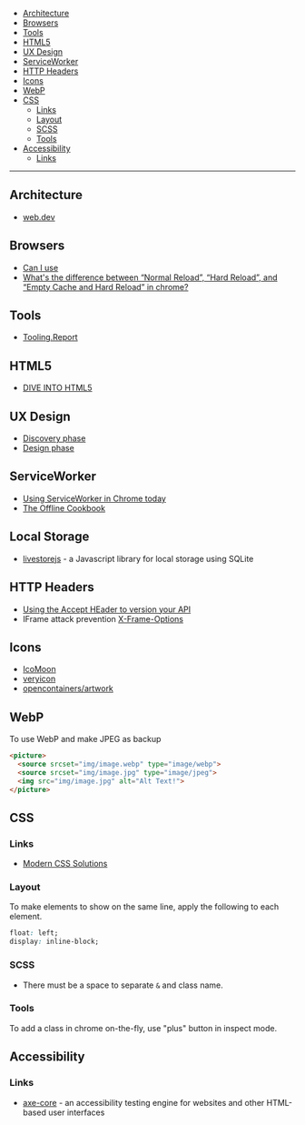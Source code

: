 - [Architecture](#architecture)
- [Browsers](#browsers)
- [Tools](#tools)
- [HTML5](#html5)
- [UX Design](#ux-design)
- [ServiceWorker](#serviceworker)
- [HTTP Headers](#http-headers)
- [Icons](#icons)
- [WebP](#webp)
- [CSS](#css)
  * [Links](#links)
  * [Layout](#layout)
  * [SCSS](#scss)
  * [Tools](#tools-1)
- [Accessibility](#accessibility)
  * [Links](#links-1)
____

## Architecture

- [web.dev](https://web.dev/)

## Browsers

- [Can I use](http://caniuse.com/)
- [What's the difference between “Normal Reload”, “Hard Reload”, and “Empty Cache and Hard Reload” in chrome?](http://stackoverflow.com/questions/14969315/whats-the-difference-between-normal-reload-hard-reload-and-empty-cache-a)

## Tools

- [Tooling.Report](https://bundlers.tooling.report/)

## HTML5

- [DIVE INTO HTML5](http://diveintohtml5.info/)

## UX Design

- [Discovery phase](https://www.uxapprentice.com/discovery/)
- [Design phase](https://www.uxapprentice.com/design/)

## ServiceWorker

- [Using ServiceWorker in Chrome today](https://jakearchibald.com/2014/using-serviceworker-today/)
- [The Offline Cookbook](https://jakearchibald.com/2014/offline-cookbook/)

## Local Storage

- [livestorejs](https://github.com/livestorejs) - a Javascript library for local
  storage using SQLite

## HTTP Headers

- [Using the Accept HEader to version your API](http://labs.qandidate.com/blog/2014/10/16/using-the-accept-header-to-version-your-api/)
- IFrame attack prevention [X-Frame-Options](https://developer.mozilla.org/en-US/docs/Web/HTTP/Headers/X-Frame-Options)

## Icons

- [IcoMoon](https://icomoon.io/)
- [veryicon](http://www.veryicon.com/)
- [opencontainers/artwork](https://github.com/opencontainers/artwork)

## WebP

To use WebP and make JPEG as backup

```html
<picture>
  <source srcset="img/image.webp" type="image/webp">
  <source srcset="img/image.jpg" type="image/jpeg">
  <img src="img/image.jpg" alt="Alt Text!">
</picture>
```

## CSS

### Links

- [Modern CSS Solutions](https://moderncss.dev/)

### Layout

To make elements to show on the same line, apply the following to each element.

```css
float: left;
display: inline-block;
```

### SCSS

- There must be a space to separate `&` and class name.

### Tools

To add a class in chrome on-the-fly, use "plus" button in inspect mode.

## Accessibility

### Links

- [axe-core](https://www.npmjs.com/package/axe-core) - an accessibility testing
  engine for websites and other HTML-based user interfaces
